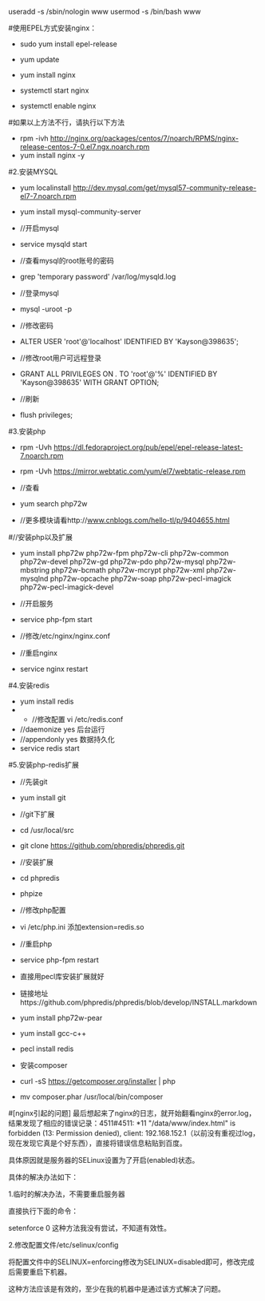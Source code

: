 useradd -s /sbin/nologin www
usermod -s /bin/bash www

#使用EPEL方式安装nginx：

* sudo yum install epel-release
* yum update
* yum install nginx

* systemctl start nginx
* systemctl enable nginx

#如果以上方法不行，请执行以下方法

* rpm -ivh http://nginx.org/packages/centos/7/noarch/RPMS/nginx-release-centos-7-0.el7.ngx.noarch.rpm
* yum install nginx -y


#2.安装MYSQL
* yum localinstall http://dev.mysql.com/get/mysql57-community-release-el7-7.noarch.rpm

* yum install mysql-community-server

* //开启mysql
* service mysqld start

* //查看mysql的root账号的密码
* grep 'temporary password' /var/log/mysqld.log

* //登录mysql
* mysql -uroot -p

* //修改密码
* ALTER USER 'root'@'localhost' IDENTIFIED BY 'Kayson@398635';

* //修改root用户可远程登录
* GRANT ALL PRIVILEGES ON *.* TO 'root'@'%' IDENTIFIED BY 'Kayson@398635' WITH GRANT OPTION; 

* //刷新
* flush privileges;

#3.安装php

* rpm -Uvh https://dl.fedoraproject.org/pub/epel/epel-release-latest-7.noarch.rpm

* rpm -Uvh https://mirror.webtatic.com/yum/el7/webtatic-release.rpm

* //查看
* yum search php72w

* //更多模块请看http://www.cnblogs.com/hello-tl/p/9404655.html

#//安装php以及扩展
* yum install php72w php72w-fpm php72w-cli php72w-common php72w-devel php72w-gd php72w-pdo php72w-mysql php72w-mbstring php72w-bcmath php72w-mcrypt php72w-xml php72w-mysqlnd php72w-opcache php72w-soap php72w-pecl-imagick php72w-pecl-imagick-devel
* //开启服务
* service php-fpm start

* //修改/etc/nginx/nginx.conf

* //重启nginx
* service nginx restart

#4.安装redis
* yum install redis
* * //修改配置 
vi /etc/redis.conf
* //daemonize yes 后台运行
* //appendonly yes 数据持久化
* service redis start


#5.安装php-redis扩展
* //先装git
* yum install git

* //git下扩展
* cd /usr/local/src
* git clone https://github.com/phpredis/phpredis.git

* //安装扩展
* cd phpredis
* phpize

* //修改php配置
* vi /etc/php.ini  添加extension=redis.so

* //重启php
* service php-fpm restart

* 直接用pecl库安装扩展就好
* 链接地址https://github.com/phpredis/phpredis/blob/develop/INSTALL.markdown
* yum install php72w-pear
* yum install gcc-c++
* pecl install redis

* 安装composer
* curl -sS https://getcomposer.org/installer | php
* mv composer.phar /usr/local/bin/composer



#[nginx引起的问题]
最后想起来了nginx的日志，就开始翻看nginx的error.log，结果发现了相应的错误记录：4511#4511: *11 "/data/www/index.html" is forbidden (13: Permission denied), client: 192.168.152.1（以前没有重视过log，现在发现它真是个好东西），直接将错误信息粘贴到百度。

具体原因就是服务器的SELinux设置为了开启(enabled)状态。

具体的解决办法如下：

1.临时的解决办法，不需要重启服务器

直接执行下面的命令：

setenforce 0
这种方法我没有尝试，不知道有效性。

2.修改配置文件/etc/selinux/config

将配置文件中的SELINUX=enforcing修改为SELINUX=disabled即可，修改完成后需要重启下机器。

这种方法应该是有效的，至少在我的机器中是通过该方式解决了问题。




